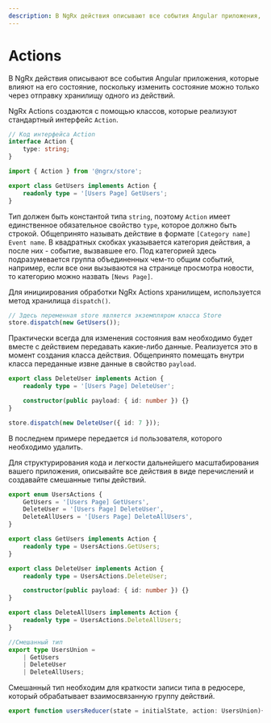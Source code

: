 ```yaml
---
description: В NgRx действия описывают все события Angular приложения, которые влияют на его состояние, поскольку изменить состояние можно только через отправку хранилищу одного из действий
---
```


# Actions

В NgRx действия описывают все события Angular приложения, которые влияют на его состояние, поскольку изменить состояние можно только через отправку хранилищу одного из действий.

NgRx Actions создаются с помощью классов, которые реализуют стандартный интерфейс `Action`.

```ts
// Код интерфейса Action
interface Action {
    type: string;
}

import { Action } from '@ngrx/store';

export class GetUsers implements Action {
    readonly type = '[Users Page] GetUsers';
}
```

Тип должен быть константой типа `string`, поэтому `Action` имеет единственное обязательное свойство `type`, которое должно быть строкой. Общепринято называть действие в формате `[Category name] Event name`. В квадратных скобках указывается категория действия, а после них - событие, вызвавшее его. Под категорией здесь подразумевается группа объединенных чем-то общим событий, например, если все они вызываются на странице просмотра новости, то категорию можно назвать `[News Page]`.

Для инициирования обработки NgRx Actions хранилищем, используется метод хранилища `dispatch()`.

```ts
// Здесь переменная store является экземпляром класса Store
store.dispatch(new GetUsers());
```

Практически всегда для изменения состояния вам необходимо будет вместе с действием передавать какие-либо данные. Реализуется это в момент создания класса действия. Общепринято помещать внутри класса переданные извне данные в свойство `payload`.

```ts
export class DeleteUser implements Action {
    readonly type = '[Users Page] DeleteUser';

    constructor(public payload: { id: number }) {}
}

store.dispatch(new DeleteUser({ id: 7 }));
```

В последнем примере передается `id` пользователя, которого необходимо удалить.

Для структурирования кода и легкости дальнейшего масштабирования вашего приложения, описывайте все действия в виде перечислений и создавайте смешанные типы действий.

```ts
export enum UsersActions {
    GetUsers = '[Users Page] GetUsers',
    DeleteUser = '[Users Page] DeleteUser',
    DeleteAllUsers = '[Users Page] DeleteAllUsers',
}

export class GetUsers implements Action {
    readonly type = UsersActions.GetUsers;
}

export class DeleteUser implements Action {
    readonly type = UsersActions.DeleteUser;

    constructor(public payload: { id: number }) {}
}

export class DeleteAllUsers implements Action {
    readonly type = UsersActions.DeleteAllUsers;
}

//Смешанный тип
export type UsersUnion =
    | GetUsers
    | DeleteUser
    | DeleteAllUsers;
```

Смешанный тип необходим для краткости записи типа в редюсере, который обрабатывает взаимосвязанную группу действий.

```ts
export function usersReducer(state = initialState, action: UsersUnion){...}
```
